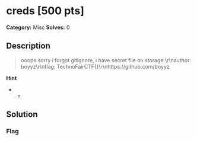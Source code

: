 # creds [500 pts]

**Category:** Misc
**Solves:** 0

## Description
>ooops sorry i forgot gitignore, i have secret file on storage.\r\nauthor: boyyz\r\nflag: TechnoFairCTF{}\r\nhttps://github.com/boyyz

**Hint**
* -

## Solution

### Flag

